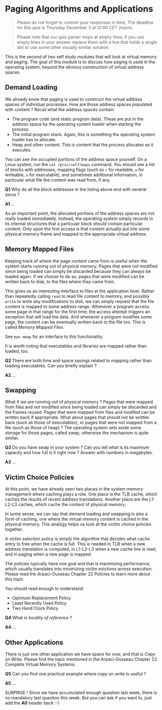 # Paging Algorithms and Applications

> Please do not forget to commit your responses in time,
> The deadline for this quiz is Thursday December 3 at 12:00 CET (noon).

> Please note that our quiz parser stops at empty lines, if you use empty lines in your answer
> replace them with a line that holds a single dot or use some other visually similar solution.


This is the second of two self study modules that will look at virtual memory and paging.
The goal of this module is to discuss how paging is used in the operating system,
beyond the obvious construction of virtual address spaces.


## Demand Loading

We already know that paging is used to construct the virtual address spaces of individual processes.
How are those address spaces populated with content ? Recall what the address spaces contain:

- The program code (and static program data). These are put in the address space by the operating system loader when starting the process.
- The initial program stack. Again, this is something the operating system loader has to allocate.
- Heap and other content. This is content that the process allocates as it executes.

You can see the occupied portions of the address space yourself.
On a Linux system, run the `cat /proc/self/maps` command.
You should see a list of blocks with addresses,
mapping flags (such as `r` for readable, `w` for writeable, `x` for executable),
and sometimes additional information, in particular what file the content was read from, if any.

**Q1** Why do all the block addresses in the listing above end with several zeros ?

**A1** ...

As an important point, the allocated portions of the address spaces are not really loaded immediately.
Instead, the operating system simply records in its internal structures that a particular block should contain particular content.
Only upon the first access is that content actually put into some physical memory frame and mapped to the appropriate virtual address.


## Memory Mapped Files

Keeping track of where the page content came from is useful when the system starts running out of physical memory.
Pages that were not modified since being loaded can simply be discarded because they can always be loaded again.
If we choose to do so, pages that were modified can be written back to disk, to the files where they came from.

This gives us an interesting interface to files at the application level.
Rather than repeatedly calling `read` to read file content to memory,
and possibly `write` to write any modifications to disk,
we can simply request that the file content is mapped to some address range.
Whenever a program access some page in that range for the first time,
the access attempt triggers an exception that will load the data.
And whenever a program modifies some page, the content can be
eventually written back to the file too.
This is called _Memory Mapped Files_.

See `man mmap` for an interface to this functionality.

It is worth noting that executables and libraries are mapped rather than loaded, too.

**Q2** There are both time and space savings related to mapping rather than loading executables. Can you briefly explain ?

**A2** ...


## Swapping

What if we are running out of physical memory ?
Pages that were mapped from files and not modified since being loaded can simply be discarded and the frames reused.
Pages that were mapped from files and modifed can be written back if appropriate.
What about pages that should not be written back (such as those of executables),
or pages that were not mapped from a file (such as those of heap) ?
The operating system sets aside some storage for those pages,
called _swap_, otherwise the mechanism is quite similar.

**Q3** Do you have swap in your system ? Can you tell what is its maximum capacity and how full is it right now ? Answer with numbers in megabytes.

**A3** ...


## Victim Choice Policies

At this point, we have already seen two places in the system memory management where caching plays a role.
One place is the TLB cache, which caches the results of recent address translations.
Another place are the L1-L2-L3 caches, which cache the content of physical memory.

In some sense, we can say that demand loading and swapping is also a form of caching,
one where the virtual memory content is cached in the physical memory.
This analogy helps us look at the victim choice policies together.

A victim selection policy is simply the algorithm that decides what cache entry to free when the cache is full.
This is needed in TLB when a new address translation is computed,
in L1-L2-L3 when a new cache line is read, and
in paging when a new page is mapped.

The policies typically have one goal and that is maximizing performance,
which usually translates into minimizing victim evictions across execution.
Please read the Arpaci-Dusseau Chapter 22 Policies to learn more about this topic.

You should read enough to understand:

- Optimum Replacement Policy
- Least Recently Used Policy
- Two Hand Clock Policy

**Q4** What is _locality of reference_ ?

**A4** ...


## Other Applications

There is just one other application we have space for now, and that is _Copy on Write_.
Please find the topic mentioned in the Arpaci-Dusseau Chapter 23 Complete Virtual Memory Systems.

**Q5** Can you find one practical example where copy on write is useful ?

**A5** ...


SURPRISE ! Since we have accumulated enough question last week,
there is no mandatory last question this week. But you can
ask if you want to, just add the **A0** header back :-)
